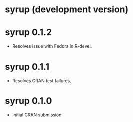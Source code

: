 # syrup (development version)

# syrup 0.1.2

* Resolves issue with Fedora in R-devel.

# syrup 0.1.1

* Resolves CRAN test failures.

# syrup 0.1.0

* Initial CRAN submission.

